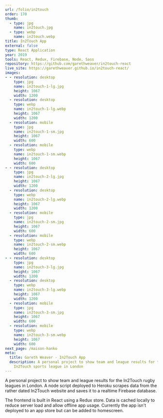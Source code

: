 ```yaml
---
url: /folio/in2touch
order: 170
thumb:
  - type: jpg
    name: in2touch.jpg
  - type: webp
    name: in2touch.webp
title: In2Touch App
external: false
type: React Application
year: 2019
tools: React, Redux, Firebase, Node, Sass
repository: https://github.com/garethweaver/in2touch-react
live_site: https://garethweaver.github.io/in2touch-react/
images:
- - resolution: desktop
    type: jpg
    name: in2touch-1-lg.jpg
    height: 1067
    width: 1200
  - resolution: desktop
    type: webp
    name: in2touch-1-lg.webp
    height: 1067
    width: 1200
  - resolution: mobile
    type: jpg
    name: in2touch-1-sm.jpg
    height: 1067
    width: 600
  - resolution: mobile
    type: webp
    name: in2touch-1-sm.webp
    height: 1067
    width: 600
- - resolution: desktop
    type: jpg
    name: in2touch-2-lg.jpg
    height: 1067
    width: 1200
  - resolution: desktop
    type: webp
    name: in2touch-2-lg.webp
    height: 1067
    width: 1200
  - resolution: mobile
    type: jpg
    name: in2touch-2-sm.jpg
    height: 1067
    width: 600
  - resolution: mobile
    type: webp
    name: in2touch-2-sm.webp
    height: 1067
    width: 600
- - resolution: desktop
    type: jpg
    name: in2touch-3-lg.jpg
    height: 1067
    width: 1200
  - resolution: desktop
    type: webp
    name: in2touch-3-lg.webp
    height: 1067
    width: 1200
  - resolution: mobile
    type: jpg
    name: in2touch-3-sm.jpg
    height: 1067
    width: 600
  - resolution: mobile
    type: webp
    name: in2touch-3-sm.webp
    height: 1067
    width: 600
next_page: /maison-hanko
meta:
  title: Gareth Weaver - In2Touch App
  description: A personal project to show team and league results for the
    In2Touch sports league in London
---
```

A personal project to show team and league results for the In2Touch rugby
leagues in London. A node script deployed to Heroku scrapes data from the rather
dated In2Touch website and saves it to a realtime Firebase database.

The frontend is built in React using a Redux store. Data is cached locally to
reduce server load and allow offline app usage. Currently the app isn't deployed
to an app store but can be added to homescreen.
